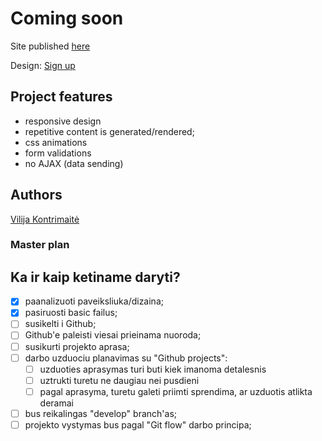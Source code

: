 # Coming soon

Site published [here](https://vikontrimaite.github.io/coming-soon-page/index.html)

Design: [Sign up]()


## Project features
* responsive design
* repetitive content is generated/rendered;
* css animations
* form validations
* no AJAX (data sending)

## Authors
[Vilija Kontrimaitė](https://github.com/vikontrimaite)


### Master plan
## Ka ir kaip ketiname daryti?

* [x] paanalizuoti paveiksliuka/dizaina;
* [x] pasiruosti basic failus;
* [ ] susikelti i Github;
* [ ] Github'e paleisti viesai prieinama nuoroda;
* [ ] susikurti projekto aprasa;
* [ ] darbo uzduociu planavimas su "Github projects":
    * [ ] uzduoties aprasymas turi buti kiek imanoma detalesnis
    * [ ] uztrukti turetu ne daugiau nei pusdieni
    * [ ] pagal aprasyma, turetu galeti priimti sprendima, ar uzduotis atlikta deramai
* [ ] bus reikalingas "develop" branch'as;
* [ ] projekto vystymas bus pagal "Git flow" darbo principa;